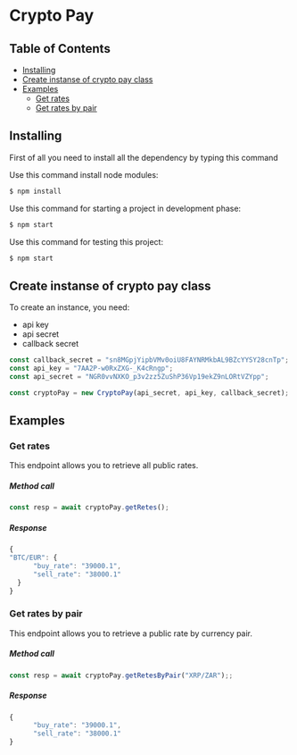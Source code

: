 # Crypto Pay

## Table of Contents

- [Installing](#installing)
- [Create instanse of crypto pay class](#create-instanse-of-crypto-pay-class)
- [Examples](#examples)
  - [Get rates](#get-rates)
  - [Get rates by pair](#get-rates-by-pair)
## Installing

First of all you need to install all the dependency by typing this command

Use this command install node modules:

```bash
$ npm install
```

Use this command for starting a project in development phase:

```bash
$ npm start
```

Use this command for testing this project:

```bash
$ npm start
```

## Create instanse of crypto pay class

To create an instance, you need:

- api key
- api secret
- callback secret

```js
const callback_secret = "sn8MGpjYipbVMv0oiU8FAYNRMkbAL9BZcYYSY28cnTp";
const api_key = "7AA2P-w0RxZXG-_K4cRngp";
const api_secret = "NGR0vvNXKO_p3v2zz5ZuShP36Vp19ekZ9nLORtVZYpp";

const cryptoPay = new CryptoPay(api_secret, api_key, callback_secret);
```

## Examples

### Get rates 
This endpoint allows you to retrieve all public rates.
##### Method call

```js
const resp = await cryptoPay.getRetes();
```

##### Response 

```js
{
"BTC/EUR": {
      "buy_rate": "39000.1",
      "sell_rate": "38000.1"
  }
}
```
### Get rates by pair
This endpoint allows you to retrieve a public rate by currency pair.
##### Method call

```js
const resp = await cryptoPay.getRetesByPair("XRP/ZAR");;
```

##### Response 

```js
{
      "buy_rate": "39000.1",
      "sell_rate": "38000.1"
}
```